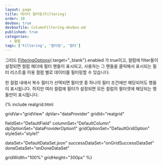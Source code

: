 ```yaml
---
layout: page
title: 데이터 필터링(Filtering)
order: 10
devbox: true
devboxfile: ColumnFiltering-devbox.md
published: true
categories:
  - 컬럼
tags: ['Filtering', '필터링', '필터']
---
```


그리드 [FilteringOptions](http://help.realgrid.com/api/types/FilteringOptions/){:target="_blank"}.enabled 가 true이고, 컬럼에 filter들이 설정되면 컬럼 헤더에 필터 핸들이 표시되고, 사용자는 그 핸들을 클릭해서 표시되는 필터 리스트를 이용 컬럼 별로 데이터를 필터링할 수 있습니다. 

한 컬럼 내에서 복수 필터가 선택되면 필터셋 중 하나의 필터 조건에만 해당되어도 행들이 표시됩니다. 하지만 여러 컬럼에 필터가 설정되면 모든 컬럼의 필터셋에 해당되는 행들만이 표시됩니다. 

<script>
  var onGridSuccessDataSet = function(data, textStatus, jqXHR) {
    dataProvider.setRows(data);
  }
  var onDoneDataSet = function() {
	gridView.onFilterActionClicked = function (grid, column, action, x, y) {
	  if (action == "autoFilter") {
	   var offset = $("#realgrid").offset();

	   showAutoFiltering(column, x + offset.left - 260, y + offset.top);
	}
  };    


	var autoFiltercolumn;
	var autoFilterItems = [];

	function showAutoFiltering(column, x, y) {
	  autoFiltercolumn = column;
	  var fieldName = gridView.columnByName(column).fieldName;
	  var values = dataProvider.getDistinctValues(fieldName, 100);

	  var span = $("#spanFilters");
	  span.empty();
	  values.forEach(function (v) {
	    var label = $("<label />").appendTo(span);
	    var existsFilter = autoFilterItems.indexOf(v) >= 0;
	    $("<input />", { type: "checkbox", name: "chkAutoFilterItem", value: v, checked: existsFilter}).appendTo(label);
	    label.append(v);
	    span.append("<br/>");
	  });

	  $("#divAutoFilter").css("left", x);
	  $("#divAutoFilter").css("top", y);

	  $("#divAutoFilter").show();
	}

	$("#applyAutoFilter").click(function() { 
	  var filterExpr = "";
	  var filterItems = $('input[name="chkAutoFilterItem"]:checked');
	  autoFilterItems = [];
	  for (var i = 0; i < filterItems.length; i++) {
	    autoFilterItems.push(filterItems[i].value);
	    if (filterExpr != "")
	      filterExpr += " or ";
	    filterExpr += "(value = '" + filterItems[i].value + "')";
	  };
	  var filters = {
	    name: "auto_result",
	    criteria: filterExpr,
	    active: true,
	    hidden:true
	  };

	  gridView.addColumnFilters(autoFiltercolumn, filters, true);
	  $("#divAutoFilter").hide();
	});

	$("#cancelAutoFilter").click(function() { 
	  $("#divAutoFilter").hide();
	});
    
    gridView.onFilterActionClicked = function (grid, column, action, x, y) {
	  if (action == "autoFilter") {
	    var offset = $("#realgrid").offset();

	    showAutoFiltering(column, x-260 + offset.left, y + offset.top);
	  }
	};

	gridView.setFilteringOptions({
	    selector: {
	        //maxWidth: 130,
	        maxHeight: 200
	    }
	});

	var column = gridView.columnByName('CustomerID');
if (column) {
    var filters = [{
        name: "VINET",
        criteria: "value = 'VINET'"
    }, {
        name: "VICTE",
        criteria: "value = 'VICTE'"
    }, {
        name: "HANAR",
        criteria: "value = 'HANAR'"
    }, {
        name: "'VICTE' or 'HANAR'",
        criteria: "(value = 'VICTE') or (value = 'HANAR')"
    }, {
        name: "HANAR: value > 'HANAR'",
        criteria: "value > 'HANAR'"
    }, {
        name: "SUPRD",
        criteria: "value = 'SUPRD'"
    }, {
        name: "SUPRD: value <> 'SUPRD'",
        criteria: "value <> 'SUPRD'"
    }, {
        name: "not equal CustomerID2",
        criteria: "value <> values['CustomerID2']" // CustomerID와 CustomerID2가 상이한 경우
    }, {
        name: "W: value like 'L%'",
        criteria: "value like 'L%'"
    }, {
        name: "W: value not like 'L%'",
        criteria: "value not like 'L%'"
    }, {
        name: "S: value like '%S'",
        criteria: "value like '%S'"
    }, {
        name: "S: value not like '%S'",
        criteria: "value not like '%S'"
    }, { 
        name: "TC: value match 'TC'",
        criteria: "value match 'TC'" // 문자열에 TC가 포함된 경우
    }, {
        name: "match '^RATTC$|^SUPRD$'",
        criteria: "value match '^RATTC$|^SUPRD$'" //RATTC, SUPRD 중 하나인 경우
    }, { 
        name: "TC: value not match 'TC'",
        criteria: "value not match 'TC'" // 문자열에 TC가 포함되지 않는 경우
    }];

    gridView.setColumnFilters('CustomerID', filters);

};

  }
</script>

{% include realgrid.html

  gridVar="gridView"
  dpVar="dataProvider"
  gridId="realgrid"

  fieldSet="DefaultField"
  columnSet="DefaultColumn"
  dpOptionSet="dataProviderOption1"
  gridOptionSet="DefaultGridOption"
  styleSet="style1"

  dataSet="DefaultDataSet.json"
  successDataSet="onGridSuccessDataSet"
  doneDataSet="onDoneDataSet"

  gridWidth="100%"
  gridHeight="300px" %}

<div id="divAutoFilter" style="display:none; position:absolute; height:260px; width:146px; background-color:#eeeeee; border:1px solid black;">
    <span id="spanFilters" style="overflow-y:scroll; display:block; width:100%; height:230px">
    </span>
    <a class="btn secondary small lowercase" id="applyAutoFilter">Apply</a>
    <a class="btn secondary small lowercase" id="cancelAutoFilter">Cancel</a>

</div>
